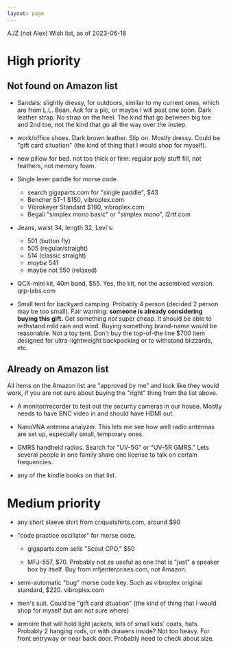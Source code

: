 ```yaml
---
layout: page
---
```


AJZ (not Alex) Wish list, as of 2023-06-18

# High priority

## Not found on Amazon list


- Sandals: slightly dressy, for outdoors, similar to my current ones, which are from L.L. Bean. Ask for a pic, or maybe I will post one soon. 
  Dark leather strap. No strap on the heel. The kind that go between
  big toe and 2nd toe, not the kind that go all the way over the
  instep.

- work/office shoes. Dark brown leather. Slip on. Mostly dressy. Could
  be "gift card situation" (the kind of thing that I would shop for
  myself).

- new pillow for bed. not too thick or firm. regular poly stuff fill,
  not feathers, not memory foam.

- Single lever paddle for morse code.
    - search gigaparts.com for "single paddle", $43
    - Bencher ST-1 $150, vibroplex.com
    - Vibrokeyer Standard $180, vibroplex.com
    - Begali "simplex mono basic" or "simplex mono", i2rtf.com

- Jeans, waist 34, length 32, Levi's:
    - 501 (button fly)
    - 505 (regular/straight)
    - 514 (classic straight)
    - *maybe* 541
    - maybe not 550 (relaxed)


- QCX-mini kit, 40m band, $55. Yes, the kit, not the assembled
  version. qrp-labs.com

- Small tent for backyard camping. Probably 4 person (decided 2 person may be too small). Fair warning: **someone is already
considering buying this gift.** Get something *not* super cheap. It
should be able to withstand mild rain and wind. Buying something
brand-name would be reasonable. Not a toy tent. Don't buy the
top-of-the line $700 item designed for ultra-lightweight backpacking
or to withstand blizzards, etc.




## Already on Amazon list

All items on the Amazon list are "approved by me" and look like they
would work, if you are not sure about buying the "right" thing from
the list above.

- A monitor/recorder to test out the security cameras in our house.
  Mostly needs to have BNC video in and should have HDMI out.

- NanoVNA antenna analyzer. This lets me see how well radio antennas
  are set up, especially small, temporary ones.

- GMRS handheld radios. Search for "UV-5G" or "UV-5R GMRS." Lets
  several people in one family share one license to talk on certain
  frequencies.

- any of the kindle books on that list. 




# Medium priority

- any short sleeve shirt from criquetshirts.com, around $90

- "code practice oscillator" for morse code.

    - gigaparts.com sells "Scout CPO," $50

    - MFJ-557, $70. Probably not as useful as one that is "just" a
    speaker box by itself. Buy from mfjenterprises.com, not Amazon.

- semi-automatic "bug" morse code key. Such as vibroplex original
standard, $220. vibroplex.com

- men's suit. Could be "gift card situation" (the kind of thing that I
  would shop for myself but am not sure where)

- armoire that will hold light jackets, lots of small kids' coats,
  hats. Probably 2 hanging rods, or with drawers inside? Not too
  heavy. For front entryway or near back door. Probably need to check about size.
